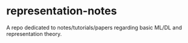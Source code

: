 # representation-notes
A repo dedicated to notes/tutorials/papers regarding basic ML/DL and representation theory.
